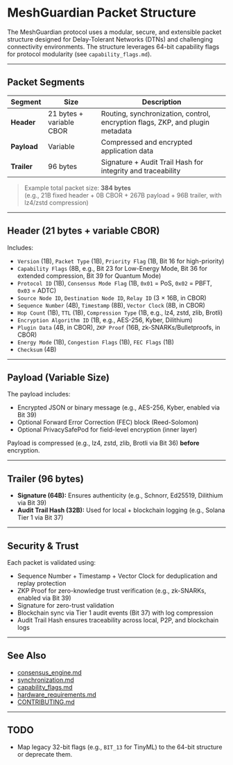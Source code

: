 # MeshGuardian Packet Structure

The MeshGuardian protocol uses a modular, secure, and extensible packet structure designed for Delay-Tolerant Networks (DTNs) and challenging connectivity environments. The structure leverages 64-bit capability flags for protocol modularity (see `capability_flags.md`).

---

## Packet Segments

| Segment   | Size                     | Description |
|-----------|--------------------------|-------------|
| **Header**    | 21 bytes + variable CBOR | Routing, synchronization, control, encryption flags, ZKP, and plugin metadata |
| **Payload**   | Variable                 | Compressed and encrypted application data |
| **Trailer**   | 96 bytes                 | Signature + Audit Trail Hash for integrity and traceability |

> Example total packet size: **384 bytes**  
> (e.g., 21B fixed header + 0B CBOR + 267B payload + 96B trailer, with lz4/zstd compression)

---

## Header (21 bytes + variable CBOR)

Includes:
- `Version` (1B), `Packet Type` (1B), `Priority Flag` (1B, Bit 16 for high-priority)
- `Capability Flags` (8B, e.g., Bit 23 for Low-Energy Mode, Bit 36 for extended compression, Bit 39 for Quantum Mode)
- `Protocol ID` (1B), `Consensus Mode Flag` (1B, `0x01` = PoS, `0x02` = PBFT, `0x03` = ADTC)
- `Source Node ID`, `Destination Node ID`, `Relay ID` (3 × 16B, in CBOR)
- `Sequence Number` (4B), `Timestamp` (8B), `Vector Clock` (8B, in CBOR)
- `Hop Count` (1B), `TTL` (1B), `Compression Type` (1B, e.g., lz4, zstd, zlib, Brotli)
- `Encryption Algorithm ID` (1B, e.g., AES-256, Kyber, Dilithium)
- `Plugin Data` (4B, in CBOR), `ZKP Proof` (16B, zk-SNARKs/Bulletproofs, in CBOR)
- `Energy Mode` (1B), `Congestion Flags` (1B), `FEC Flags` (1B)
- `Checksum` (4B)

---

## Payload (Variable Size)

The payload includes:
- Encrypted JSON or binary message (e.g., AES-256, Kyber, enabled via Bit 39)
- Optional Forward Error Correction (FEC) block (Reed-Solomon)
- Optional PrivacySafePod for field-level encryption (inner layer)

Payload is compressed (e.g., lz4, zstd, zlib, Brotli via Bit 36) **before** encryption.

---

## Trailer (96 bytes)

- **Signature (64B):** Ensures authenticity (e.g., Schnorr, Ed25519, Dilithium via Bit 39)
- **Audit Trail Hash (32B):** Used for local + blockchain logging (e.g., Solana Tier 1 via Bit 37)

---

## Security & Trust

Each packet is validated using:
- Sequence Number + Timestamp + Vector Clock for deduplication and replay protection
- ZKP Proof for zero-knowledge trust verification (e.g., zk-SNARKs, enabled via Bit 39)
- Signature for zero-trust validation
- Blockchain sync via Tier 1 audit events (Bit 37) with log compression
- Audit Trail Hash ensures traceability across local, P2P, and blockchain logs

---

## See Also

- [consensus_engine.md](./consensus_engine.md)
- [synchronization.md](./synchronization.md)
- [capability_flags.md](./capability_flags.md)
- [hardware_requirements.md](./hardware_requirements.md)
- [CONTRIBUTING.md](./CONTRIBUTING.md)

---

## TODO
- Map legacy 32-bit flags (e.g., `BIT_13` for TinyML) to the 64-bit structure or deprecate them.